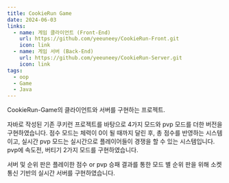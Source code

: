 ```yaml
---
title: CookieRun Game
date: 2024-06-03
links:
  - name: 게임 클라이언트 (Front-End)
    url: https://github.com/yeeuneey/CookieRun-Front.git
    icon: link
  - name: 게임 서버 (Back-End)
    url: https://github.com/yeeuneey/CookieRun-Server.git
    icon: link
tags:
  - oop
  - Game
  - Java
---
```


CookieRun-Game의 클라이언트와 서버를 구현하는 프로젝트.

<!--more-->

자바로 작성된 기존 쿠키런 프로젝트를 바탕으로 4가지 모드와 pvp 모드를 더한 버전을 구현하였습니다. 점수 모드는 체력이 0이 될 때까지 달린 후, 총 점수를 반영하는 시스템이고, 실시간 pvp 모드는 실시간으로 플레이어들이 경쟁을 할 수 있는 시스템입니다. pvp에 속도전, 버티기 2가지 모드를 구현하였습니다.

서버 및 순위 판은 플레이한 점수 or pvp 승패 결과를 통한 모드 별 순위 판을 위해 소켓 통신 기반의 실시간 서버를 구현하였습니다.